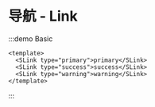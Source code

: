 # 导航 - Link
:::demo Basic
  ```vue
  <template>
    <SLink type="primary">primary</SLink>
    <SLink type="success">success</SLink>
    <SLink type="warning">warning</SLink>
  </template>
  ```
:::
